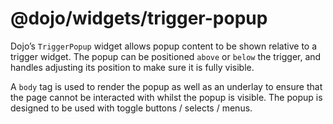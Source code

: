 # <span class="citation" data-cites="dojo/widgets/trigger-popup">@dojo/widgets/trigger-popup</span>

Dojo’s `TriggerPopup` widget allows popup content to be shown relative to a trigger widget. The popup can be positioned `above` or `below` the trigger, and handles adjusting its position to make sure it is fully visible.

A `body` tag is used to render the popup as well as an underlay to ensure that the page cannot be interacted with whilst the popup is visible. The popup is designed to be used with toggle buttons / selects / menus.
